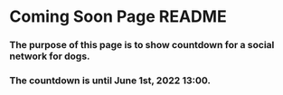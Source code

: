 # Coming Soon Page README

### The purpose of this page is to show countdown for a social network for dogs.

### The countdown is until **June 1st, 2022 13:00**.